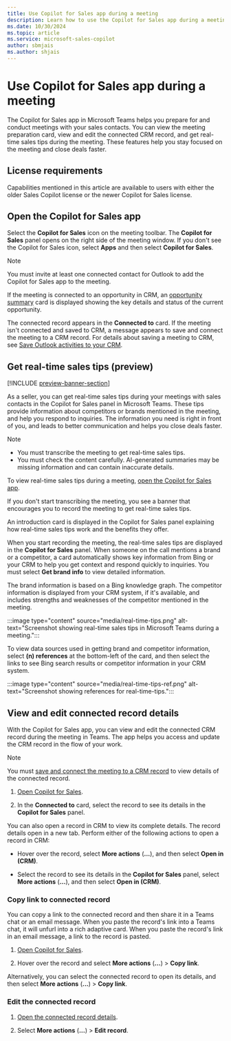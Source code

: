 ```yaml
---
title: Use Copilot for Sales app during a meeting
description: Learn how to use the Copilot for Sales app during a meeting.
ms.date: 10/30/2024
ms.topic: article
ms.service: microsoft-sales-copilot
author: sbmjais
ms.author: shjais
---
```


# Use Copilot for Sales app during a meeting

The Copilot for Sales app in Microsoft Teams helps you prepare for and conduct meetings with your sales contacts. You can view the meeting preparation card, view and edit the connected CRM record, and get real-time sales tips during the meeting. These features help you stay focused on the meeting and close deals faster.

## License requirements

Capabilities mentioned in this article are available to users with either the older Sales Copilot license or the newer Copilot for Sales license.

## Open the Copilot for Sales app

Select the **Copilot for Sales** icon on the meeting toolbar. The **Copilot for Sales** panel opens on the right side of the meeting window. If you don't see the Copilot for Sales icon, select **Apps** and then select **Copilot for Sales**.

> [!NOTE]
> You must invite at least one connected contact for Outlook to add the Copilot for Sales app to the meeting.

If the meeting is connected to an opportunity in CRM, an [opportunity summary](view-opportunity-summary.md) card is displayed showing the key details and status of the current opportunity.

The connected record appears in the **Connected to** card. If the meeting isn't connected and saved to CRM, a message appears to save and connect the meeting to a CRM record. For details about saving a meeting to CRM, see [Save Outlook activities to your CRM](save-outlook-activities-crm.md).

## Get real-time sales tips (preview)

[!INCLUDE [preview-banner-section](~/../shared-content/shared/preview-includes/preview-banner-section.md)]

As a seller, you can get real-time sales tips during your meetings with sales contacts in the Copilot for Sales panel in Microsoft Teams. These tips provide information about competitors or brands mentioned in the meeting, and help you respond to inquiries. The information you need is right in front of you, and leads to better communication and helps you close deals faster.

> [!NOTE]
> - You must transcribe the meeting to get real-time sales tips.
> - You must check the content carefully. AI-generated summaries may be missing information and can contain inaccurate details.

To view real-time sales tips during a meeting, [open the Copilot for Sales app](#open-the-copilot-for-sales-app).

If you don't start transcribing the meeting, you see a banner that encourages you to record the meeting to get real-time sales tips.

An introduction card is displayed in the Copilot for Sales panel explaining how real-time sales tips work and the benefits they offer.

When you start recording the meeting, the real-time sales tips are displayed in the **Copilot for Sales** panel. When someone on the call mentions a brand or a competitor, a card automatically shows key information from Bing or your CRM to help you get context and respond quickly to inquiries. You must select **Get brand info** to view detailed information.

The brand information is based on a Bing knowledge graph. The competitor information is displayed from your CRM system, if it's available, and includes strengths and weaknesses of the competitor mentioned in the meeting. 

:::image type="content" source="media/real-time-tips.png" alt-text="Screenshot showing real-time sales tips in Microsoft Teams during a meeting.":::

To view data sources used in getting brand and competitor information, select **(n) references** at the bottom-left of the card, and then select the links to see Bing search results or competitor information in your CRM system.

:::image type="content" source="media/real-time-tips-ref.png" alt-text="Screenshot showing references for real-time-tips.":::

## View and edit connected record details

With the Copilot for Sales app, you can view and edit the connected CRM record during the meeting in Teams. The app helps you access and update the CRM record in the flow of your work.

> [!NOTE]
> You must [save and connect the meeting to a CRM record](save-outlook-activities-crm.md) to view details of the connected record.

1. [Open Copilot for Sales](#open-the-copilot-for-sales-app).

1. In the **Connected to** card, select the record to see its details in the **Copilot for Sales** panel.

You can also open a record in CRM to view its complete details. The record details open in a new tab. Perform either of the following actions to open a record in CRM:

- Hover over the record, select **More actions** (**...**), and then select **Open in (CRM)**.

- Select the record to see its details in the **Copilot for Sales** panel, select **More actions** (**...**), and then select **Open in (CRM)**.

### Copy link to connected record

You can copy a link to the connected record and then share it in a Teams chat or an email message. When you paste the record's link into a Teams chat, it will unfurl into a rich adaptive card. When you paste the record's link in an email message, a link to the record is pasted.

1. [Open Copilot for Sales](#open-the-copilot-for-sales-app).

1. Hover over the record and select **More actions** (**...**) > **Copy link**.

Alternatively, you can select the connected record to open its details, and then select **More actions** (**...**) > **Copy link**.

### Edit the connected record

1. [Open the connected record details](#view-and-edit-connected-record-details).

1. Select **More actions** (**...**) > **Edit record**.
